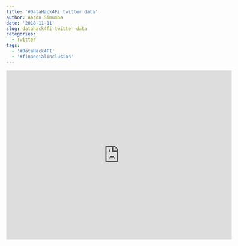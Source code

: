 ```yaml
---
title: '#DataHack4Fi twitter data'
author: Aaron Simumba
date: '2018-11-11'
slug: datahack4fi-twitter-data
categories:
  - Twitter
tags:
  - '#DataHack4FI'
  - '#financialInclusion'
---
```


<!--more-->


<iframe width="600" height="450" src="https://datastudio.google.com/embed/reporting/1j0s-40eido8SriTBxNLCJwibqAjW8l2T/page/947b" frameborder="0" style="border:0" allowfullscreen></iframe>